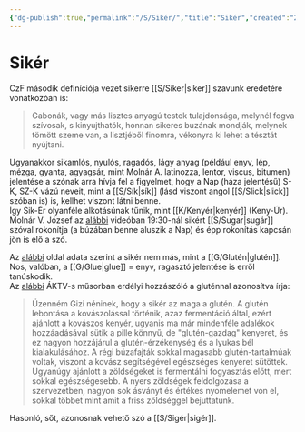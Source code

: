```yaml
---
{"dg-publish":true,"permalink":"/S/Sikér/","title":"Sikér","created":"2024-04-22T12:26","updated":"2024-04-27T00:27"}
---
```



# Sikér

CzF második definíciója vezet sikerre [[S/Siker\|siker]] szavunk eredetére vonatkozóan is:  
> Gabonák, vagy más lisztes anyagú testek tulajdonsága, melynél fogva szívosak, s kinyujthatók, honnan sikeres buzának mondják, melynek tömött szeme van, a lisztjéből finomra, vékonyra ki lehet a tésztát nyújtani.  

Ugyanakkor sikamlós, nyulós, ragadós, lágy anyag (például enyv, lép, mézga, gyanta, agyagsár, mint Molnár A. latinozza, lentor, viscus, bitumen) jelentése a szónak arra hívja fel a figyelmet, hogy a Nap (háza jelentésű) S-K, SZ-K vázú neveit, mint a [[S/Sík\|sík]] (lásd viszont angol [[S/Slick\|slick]] szóban is) is, kellhet viszont látni benne.  
Így Sik-Ér olyanféle alkotásúnak tűnik, mint [[K/Kenyér\|kenyér]] (Keny-Úr).  
Molnár V. József az [alábbi](https://youtu.be/7gMQuvM4Dm0) videóban 19:30-nál sikért [[S/Sugar\|sugár]] szóval rokonítja (a búzában benne aluszik a Nap) és épp rokonítás kapcsán jön is elő a szó.  

Az [alábbi](https://piszkeioko.hu/index.php/tudastar/100-amit-a-glutenrol-erdemes-tudni.html) oldal adata szerint a sikér nem más, mint a [[G/Glutén\|glutén]]. Nos, valóban, a [[G/Glue\|glue]] = enyv, ragasztó jelentése is erről tanúskodik.  
Az [alábbi](https://youtu.be/vUSCneLdOx8) ÁKTV-s műsorban erdélyi hozzászóló a gluténnal azonosítva írja:  
> Üzenném Gizi néninek, hogy a sikér az maga a glutén. A glutén lebontása a kovászolással történik, azaz fermentáció által, ezért ajánlott a kovászos kenyér, ugyanis ma már mindenféle adalékok hozzáadásával sütik a pille könnyű, de "glutén-gazdag" kenyeret, és ez nagyon hozzájárul a glutén-érzékenység és a lyukas bél kialakulásához. A régi búzafajták sokkal magasabb glutén-tartalmúak voltak, viszont a kovász segítségével egészséges kenyeret sütöttek. Ugyanúgy ajánlott a zöldségeket is fermentálni fogyasztás előtt, mert sokkal egészségesebb. A nyers zöldségek feldolgozása a szervezetben, nagyon sok ásványt és értékes nyomelemet von el, sokkal többet mint amit a friss zöldséggel bejuttatunk.  

Hasonló, sőt, azonosnak vehető szó a [[S/Sigér\|sigér]].  
